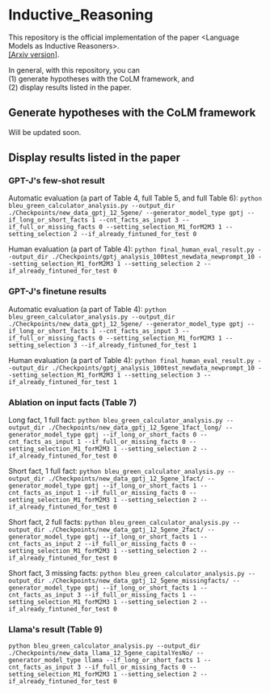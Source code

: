 # Inductive_Reasoning

This repository is the official implementation of the paper \<Language Models as Inductive Reasoners\>.   
[\[Arxiv version\]](https://arxiv.org/abs/2212.10923).

In general, with this repository, you can     
(1) generate hypotheses with the CoLM framework, and   
(2) display results listed in the paper.

## Generate hypotheses with the CoLM framework
Will be updated soon.

## Display results listed in the paper

### GPT-J's few-shot result
Automatic evaluation (a part of Table 4, full Table 5, and full Table 6): ```python bleu_green_calculator_analysis.py --output_dir ./Checkpoints/new_data_gptj_12_5gene/ --generator_model_type gptj --if_long_or_short_facts 1 --cnt_facts_as_input 3 --if_full_or_missing_facts 0 --setting_selection_M1_forM2M3 1 --setting_selection 2 --if_already_fintuned_for_test 0```  

Human evaluation (a part of Table 4): ```python final_human_eval_result.py --output_dir ./Checkpoints/gptj_analysis_100test_newdata_newprompt_10 --setting_selection_M1_forM2M3 1 --setting_selection 2 --if_already_fintuned_for_test 0```  

### GPT-J's finetune results   
Automatic evaluation (a part of Table 4): ```python bleu_green_calculator_analysis.py --output_dir ./Checkpoints/new_data_gptj_12_5gene/ --generator_model_type gptj --if_long_or_short_facts 1 --cnt_facts_as_input 3 --if_full_or_missing_facts 0 --setting_selection_M1_forM2M3 1 --setting_selection 3 --if_already_fintuned_for_test 1```  

Human evaluation (a part of Table 4): ```python final_human_eval_result.py --output_dir ./Checkpoints/gptj_analysis_100test_newdata_newprompt_10 --setting_selection_M1_forM2M3 1 --setting_selection 3 --if_already_fintuned_for_test 1```  

### Ablation on input facts (Table 7)  
Long fact, 1 full fact: ```python bleu_green_calculator_analysis.py --output_dir ./Checkpoints/new_data_gptj_12_5gene_1fact_long/ --generator_model_type gptj --if_long_or_short_facts 0 --cnt_facts_as_input 1 --if_full_or_missing_facts 0 --setting_selection_M1_forM2M3 1 --setting_selection 2 --if_already_fintuned_for_test 0```  

Short fact, 1 full fact: ```python bleu_green_calculator_analysis.py --output_dir ./Checkpoints/new_data_gptj_12_5gene_1fact/ --generator_model_type gptj --if_long_or_short_facts 1 --cnt_facts_as_input 1 --if_full_or_missing_facts 0 --setting_selection_M1_forM2M3 1 --setting_selection 2 --if_already_fintuned_for_test 0```  

Short fact, 2 full facts: ```python bleu_green_calculator_analysis.py --output_dir ./Checkpoints/new_data_gptj_12_5gene_2fact/ --generator_model_type gptj --if_long_or_short_facts 1 --cnt_facts_as_input 2 --if_full_or_missing_facts 0 --setting_selection_M1_forM2M3 1 --setting_selection 2 --if_already_fintuned_for_test 0```  

Short fact, 3 missing facts: ```python bleu_green_calculator_analysis.py --output_dir ./Checkpoints/new_data_gptj_12_5gene_missingfacts/ --generator_model_type gptj --if_long_or_short_facts 1 --cnt_facts_as_input 3 --if_full_or_missing_facts 1 --setting_selection_M1_forM2M3 1 --setting_selection 2 --if_already_fintuned_for_test 0```  

[comment]:<### Ablation on model size (Figure 2)  >
[comment]:<gptneo125M: ```python bleu_green_calculator_analysis.py --output_dir ./Checkpoints/new_data_gptneo125M_12_5gene/ --generator_model_type gptneo125M --if_long_or_short_facts 1 --cnt_facts_as_input 3 --if_full_or_missing_facts 0 --setting_selection_M1_forM2M3 1 --setting_selection 2 --if_already_fintuned_for_test 0```   >

[comment]:<gptneo1.3B: ```python bleu_green_calculator_analysis.py --output_dir ./Checkpoints/new_data_gptneo1.3B_12_5gene/ --generator_model_type gptneo1.3B --if_long_or_short_facts 1 --cnt_facts_as_input 3 --if_full_or_missing_facts 0 --setting_selection_M1_forM2M3 1 --setting_selection 2 --if_already_fintuned_for_test 0```   >

[comment]:<gptneo2.7B: ```python bleu_green_calculator_analysis.py --output_dir ./Checkpoints/new_data_gptneo2.7B_12_5gene/ --generator_model_type gptneo2.7B --if_long_or_short_facts 1 --cnt_facts_as_input 3 --if_full_or_missing_facts 0 --setting_selection_M1_forM2M3 1 --setting_selection 2 --if_already_fintuned_for_test 0```   >

[comment]:<gptneox20B: ```python bleu_green_calculator_analysis.py --output_dir ./Checkpoints/new_data_gptneox20B_12_5gene/ --generator_model_type gptneox20B --if_long_or_short_facts 1 --cnt_facts_as_input 3 --if_full_or_missing_facts 0 --setting_selection_M1_forM2M3 1 --setting_selection 2 --if_already_fintuned_for_test 0```  >



### Llama's result (Table 9)  
```python bleu_green_calculator_analysis.py --output_dir ./Checkpoints/new_data_llama_12_5gene_capitalYesNo/ --generator_model_type llama --if_long_or_short_facts 1 --cnt_facts_as_input 3 --if_full_or_missing_facts 0 --setting_selection_M1_forM2M3 1 --setting_selection 2 --if_already_fintuned_for_test 0```
